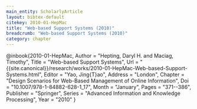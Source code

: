 ```yaml
---
main_entity: ScholarlyArticle
layout: bibtex-default
citekey: 2010-01-HepMac
title: "Web-based Support Systems (2010)"
breadcrumb: "Web-based Support Systems (2010)"
category: chapter
---
```

@inbook{2010-01-HepMac,
	Author =  "Hepting, Daryl H. and Maciag, Timothy",
	Title =  "Web-based Support Systems",
	Url = \"{{site.canonical}}/research/works/2010-01-HepMac-Web-based-Support-Systems.html\",
	Editor =  "Yao, Jing{T}ao",
	Address =  "London",
	Chapter =  "Design Scenarios for Web-Based Management of Online Information",
	Doi =  "10.1007/978-1-84882-628-1\_17",
	Month =  "January",
	Pages =  "371--386",
	Publisher =  "Springer",
	Series =  "Advanced Information and Knowledge Processing",
	Year =  "2010"
}
